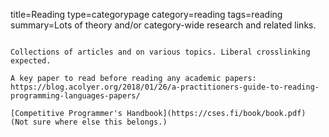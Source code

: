 title=Reading
type=categorypage
category=reading
tags=reading
summary=Lots of theory and/or category-wide research and related links.
~~~~~~

Collections of articles and on various topics. Liberal crosslinking expected.

A key paper to read before reading any academic papers: https://blog.acolyer.org/2018/01/26/a-practitioners-guide-to-reading-programming-languages-papers/  

[Competitive Programmer's Handbook](https://cses.fi/book/book.pdf) (Not sure where else this belongs.)
